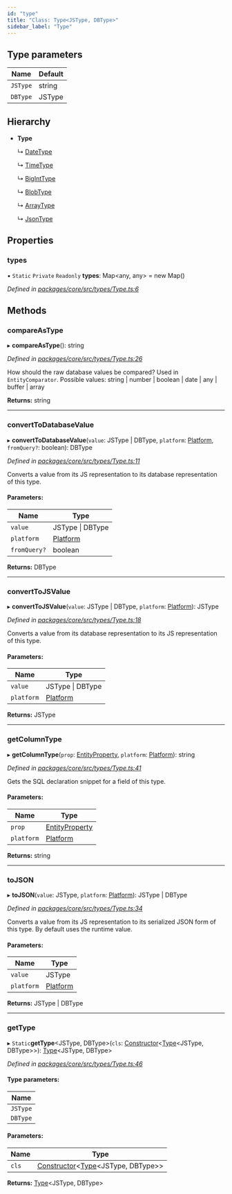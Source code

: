```yaml
---
id: "type"
title: "Class: Type<JSType, DBType>"
sidebar_label: "Type"
---
```


## Type parameters

Name | Default |
------ | ------ |
`JSType` | string |
`DBType` | JSType |

## Hierarchy

* **Type**

  ↳ [DateType](datetype.md)

  ↳ [TimeType](timetype.md)

  ↳ [BigIntType](biginttype.md)

  ↳ [BlobType](blobtype.md)

  ↳ [ArrayType](arraytype.md)

  ↳ [JsonType](jsontype.md)

## Properties

### types

▪ `Static` `Private` `Readonly` **types**: Map&#60;any, any> = new Map()

*Defined in [packages/core/src/types/Type.ts:6](https://github.com/mikro-orm/mikro-orm/blob/c7aaca40d/packages/core/src/types/Type.ts#L6)*

## Methods

### compareAsType

▸ **compareAsType**(): string

*Defined in [packages/core/src/types/Type.ts:26](https://github.com/mikro-orm/mikro-orm/blob/c7aaca40d/packages/core/src/types/Type.ts#L26)*

How should the raw database values be compared? Used in `EntityComparator`.
Possible values: string | number | boolean | date | any | buffer | array

**Returns:** string

___

### convertToDatabaseValue

▸ **convertToDatabaseValue**(`value`: JSType \| DBType, `platform`: [Platform](platform.md), `fromQuery?`: boolean): DBType

*Defined in [packages/core/src/types/Type.ts:11](https://github.com/mikro-orm/mikro-orm/blob/c7aaca40d/packages/core/src/types/Type.ts#L11)*

Converts a value from its JS representation to its database representation of this type.

#### Parameters:

Name | Type |
------ | ------ |
`value` | JSType \| DBType |
`platform` | [Platform](platform.md) |
`fromQuery?` | boolean |

**Returns:** DBType

___

### convertToJSValue

▸ **convertToJSValue**(`value`: JSType \| DBType, `platform`: [Platform](platform.md)): JSType

*Defined in [packages/core/src/types/Type.ts:18](https://github.com/mikro-orm/mikro-orm/blob/c7aaca40d/packages/core/src/types/Type.ts#L18)*

Converts a value from its database representation to its JS representation of this type.

#### Parameters:

Name | Type |
------ | ------ |
`value` | JSType \| DBType |
`platform` | [Platform](platform.md) |

**Returns:** JSType

___

### getColumnType

▸ **getColumnType**(`prop`: [EntityProperty](../interfaces/entityproperty.md), `platform`: [Platform](platform.md)): string

*Defined in [packages/core/src/types/Type.ts:41](https://github.com/mikro-orm/mikro-orm/blob/c7aaca40d/packages/core/src/types/Type.ts#L41)*

Gets the SQL declaration snippet for a field of this type.

#### Parameters:

Name | Type |
------ | ------ |
`prop` | [EntityProperty](../interfaces/entityproperty.md) |
`platform` | [Platform](platform.md) |

**Returns:** string

___

### toJSON

▸ **toJSON**(`value`: JSType, `platform`: [Platform](platform.md)): JSType \| DBType

*Defined in [packages/core/src/types/Type.ts:34](https://github.com/mikro-orm/mikro-orm/blob/c7aaca40d/packages/core/src/types/Type.ts#L34)*

Converts a value from its JS representation to its serialized JSON form of this type.
By default uses the runtime value.

#### Parameters:

Name | Type |
------ | ------ |
`value` | JSType |
`platform` | [Platform](platform.md) |

**Returns:** JSType \| DBType

___

### getType

▸ `Static`**getType**&#60;JSType, DBType>(`cls`: [Constructor](../index.md#constructor)&#60;[Type](type.md)&#60;JSType, DBType>>): [Type](type.md)&#60;JSType, DBType>

*Defined in [packages/core/src/types/Type.ts:46](https://github.com/mikro-orm/mikro-orm/blob/c7aaca40d/packages/core/src/types/Type.ts#L46)*

#### Type parameters:

Name |
------ |
`JSType` |
`DBType` |

#### Parameters:

Name | Type |
------ | ------ |
`cls` | [Constructor](../index.md#constructor)&#60;[Type](type.md)&#60;JSType, DBType>> |

**Returns:** [Type](type.md)&#60;JSType, DBType>
